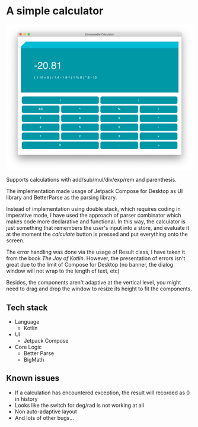 # A simple calculator
![screensnap](./calc.png)

Supports calculations with add/sub/mul/div/exp/rem and parenthesis.

The implementation made usage of Jetpack Compose for Desktop as UI library
and BetterParse as the parsing library.

Instead of implementation using double stack, which requires coding in imperative
mode, I have used the approach of parser combinator which makes code more declarative
and functional. In this way, the calculator is just something that remembers the user's input
into a store, and evaluate it at the moment the *calculate* button is pressed and put everything
onto the screen.

The error handling was done via the usage of Result class, I have taken it from the book
*The Joy of Kotlin*. However, the presentation of errors isn't great due to the limit of Compose
for Desktop (no banner, the dialog window will not wrap to the length of text, etc)

Besides, the components aren't adaptive at the vertical level, you might need to drag and drop the window
to resize its height to fit the components.

## Tech stack
- Language
    - Kotlin
- UI
    - Jetpack Compose
- Core Logic
    - Better Parse
    - BigMath
  
## Known issues

- If a calculation has encountered exception, the result will recorded as 0 in history
- Looks like the switch for deg/rad is not working at all
- Non auto-adaptive layout
- And lots of other bugs...